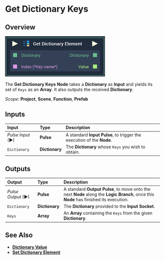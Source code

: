 # Get Dictionary Keys

## Overview

![The Get Dictionary Keys Node.](../../.gitbook/assets/getdictionaryelementnode.png)

The **Get Dictionary Keys** **Node** takes a **Dictionary** as **Input** and yields its set of `Keys` as an **Array**. It also outputs the received **Dictionary**.

*Scope*: **Project**, **Scene**, **Function**, **Prefab**

## Inputs

| Input | Type | Description |
| :--- | :--- | :--- |
| _Pulse Input_ \(►\) | **Pulse** | A standard **Input Pulse**, to trigger the execution of the **Node**. |
| `Dictionary` | **Dictionary** | The **Dictionary** whose `Keys` you wish to obtain. |

## Outputs

| Output | Type | Description |
| :--- | :--- | :--- |
| _Pulse Output_ \(►\) | **Pulse** | A standard **Output Pulse**, to move onto the next **Node** along the **Logic Branch**, once this **Node** has finished its execution. |
| `Dictionary` | **Dictionary** | The **Dictionary** provided to the **Input** **Socket**. |
| `Keys` | **Array** | An **Array** containing the `Keys` from the given **Dictionary**. |

## See Also

* [**Dictionary Value**](dictionary-value.md)
* [**Set Dictionary Element**](set-dictionary-element.md)

